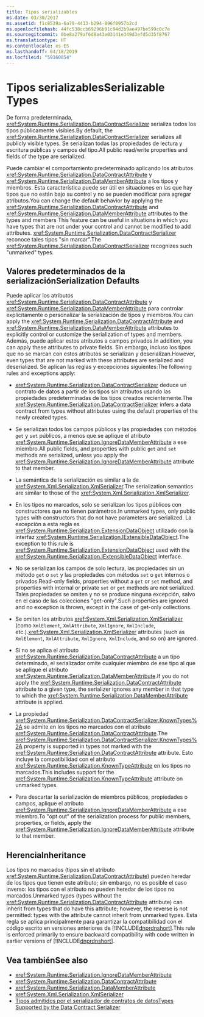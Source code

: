 ```yaml
---
title: Tipos serializables
ms.date: 03/30/2017
ms.assetid: f1c8539a-6a79-4413-b294-896f0957b2cd
ms.openlocfilehash: 44fc538ccb69296b91c94d2b9ae497be599c0c7e
ms.sourcegitcommit: 0be8a279af6d8a43e03141e349d3efd5d35f8767
ms.translationtype: HT
ms.contentlocale: es-ES
ms.lasthandoff: 04/18/2019
ms.locfileid: "59160854"
---
```

# <a name="serializable-types"></a><span data-ttu-id="62240-102">Tipos serializables</span><span class="sxs-lookup"><span data-stu-id="62240-102">Serializable Types</span></span>
<span data-ttu-id="62240-103">De forma predeterminada, <xref:System.Runtime.Serialization.DataContractSerializer> serializa todos los tipos públicamente visibles.</span><span class="sxs-lookup"><span data-stu-id="62240-103">By default, the <xref:System.Runtime.Serialization.DataContractSerializer> serializes all publicly visible types.</span></span> <span data-ttu-id="62240-104">Se serializan todas las propiedades de lectura y escritura públicas y campos del tipo.</span><span class="sxs-lookup"><span data-stu-id="62240-104">All public read/write properties and fields of the type are serialized.</span></span>  
  
 <span data-ttu-id="62240-105">Puede cambiar el comportamiento predeterminado aplicando los atributos <xref:System.Runtime.Serialization.DataContractAttribute> y <xref:System.Runtime.Serialization.DataMemberAttribute> a los tipos y miembros. Esta característica puede ser útil en situaciones en las que hay tipos que no están bajo su control y no se pueden modificar para agregar atributos.</span><span class="sxs-lookup"><span data-stu-id="62240-105">You can change the default behavior by applying the <xref:System.Runtime.Serialization.DataContractAttribute> and <xref:System.Runtime.Serialization.DataMemberAttribute> attributes to the types and members This feature can be useful in situations in which you have types that are not under your control and cannot be modified to add attributes.</span></span> <span data-ttu-id="62240-106"><xref:System.Runtime.Serialization.DataContractSerializer> reconoce tales tipos "sin marcar".</span><span class="sxs-lookup"><span data-stu-id="62240-106">The <xref:System.Runtime.Serialization.DataContractSerializer> recognizes such "unmarked" types.</span></span>  
  
## <a name="serialization-defaults"></a><span data-ttu-id="62240-107">Valores predeterminados de la serialización</span><span class="sxs-lookup"><span data-stu-id="62240-107">Serialization Defaults</span></span>  
 <span data-ttu-id="62240-108">Puede aplicar los atributos <xref:System.Runtime.Serialization.DataContractAttribute> y <xref:System.Runtime.Serialization.DataMemberAttribute> para controlar explícitamente o personalizar la serialización de tipos y miembros.</span><span class="sxs-lookup"><span data-stu-id="62240-108">You can apply the <xref:System.Runtime.Serialization.DataContractAttribute> and <xref:System.Runtime.Serialization.DataMemberAttribute> attributes to explicitly control or customize the serialization of types and members.</span></span> <span data-ttu-id="62240-109">Además, puede aplicar estos atributos a campos privados.</span><span class="sxs-lookup"><span data-stu-id="62240-109">In addition, you can apply these attributes to private fields.</span></span> <span data-ttu-id="62240-110">Sin embargo, incluso los tipos que no se marcan con estos atributos se serializan y deserializan.</span><span class="sxs-lookup"><span data-stu-id="62240-110">However, even types that are not marked with these attributes are serialized and deserialized.</span></span> <span data-ttu-id="62240-111">Se aplican las reglas y excepciones siguientes:</span><span class="sxs-lookup"><span data-stu-id="62240-111">The following rules and exceptions apply:</span></span>  
  
-   <span data-ttu-id="62240-112"><xref:System.Runtime.Serialization.DataContractSerializer> deduce un contrato de datos a partir de los tipos sin atributos usando las propiedades predeterminadas de los tipos creados recientemente.</span><span class="sxs-lookup"><span data-stu-id="62240-112">The <xref:System.Runtime.Serialization.DataContractSerializer> infers a data contract from types without attributes using the default properties of the newly created types.</span></span>  
  
-   <span data-ttu-id="62240-113">Se serializan todos los campos públicos y las propiedades con métodos `get` y `set` públicos, a menos que se aplique el atributo <xref:System.Runtime.Serialization.IgnoreDataMemberAttribute> a ese miembro.</span><span class="sxs-lookup"><span data-stu-id="62240-113">All public fields, and properties with public `get` and `set` methods are serialized, unless you apply the <xref:System.Runtime.Serialization.IgnoreDataMemberAttribute> attribute to that member.</span></span>  
  
-   <span data-ttu-id="62240-114">La semántica de la serialización es similar a la de <xref:System.Xml.Serialization.XmlSerializer>.</span><span class="sxs-lookup"><span data-stu-id="62240-114">The serialization semantics are similar to those of the <xref:System.Xml.Serialization.XmlSerializer>.</span></span>  
  
-   <span data-ttu-id="62240-115">En los tipos no marcados, solo se serializan los tipos públicos con constructores que no tienen parámetros.</span><span class="sxs-lookup"><span data-stu-id="62240-115">In unmarked types, only public types with constructors that do not have parameters are serialized.</span></span> <span data-ttu-id="62240-116">La excepción a esta regla es <xref:System.Runtime.Serialization.ExtensionDataObject> utilizado con la interfaz <xref:System.Runtime.Serialization.IExtensibleDataObject>.</span><span class="sxs-lookup"><span data-stu-id="62240-116">The exception to this rule is <xref:System.Runtime.Serialization.ExtensionDataObject> used with the <xref:System.Runtime.Serialization.IExtensibleDataObject> interface.</span></span>  
  
-   <span data-ttu-id="62240-117">No se serializan los campos de solo lectura, las propiedades sin un método `get` o `set` y las propiedades con métodos `set` o `get` internos o privados.</span><span class="sxs-lookup"><span data-stu-id="62240-117">Read-only fields, properties without a `get` or `set` method, and properties with internal or private `set` or `get` methods are not serialized.</span></span> <span data-ttu-id="62240-118">Tales propiedades se omiten y no se produce ninguna excepción, salvo en el caso de las colecciones "get-only".</span><span class="sxs-lookup"><span data-stu-id="62240-118">Such properties are ignored and no exception is thrown, except in the case of get-only collections.</span></span>  
  
-   <span data-ttu-id="62240-119">Se omiten los atributos <xref:System.Xml.Serialization.XmlSerializer> (como `XmlElement`, `XmlAttribute`, `XmlIgnore`, `XmlInclude`, etc.).</span><span class="sxs-lookup"><span data-stu-id="62240-119"><xref:System.Xml.Serialization.XmlSerializer> attributes (such as `XmlElement`, `XmlAttribute`, `XmlIgnore`, `XmlInclude`, and so on) are ignored.</span></span>  
  
-   <span data-ttu-id="62240-120">Si no se aplica el atributo <xref:System.Runtime.Serialization.DataContractAttribute> a un tipo determinado, el serializador omite cualquier miembro de ese tipo al que se aplique el atributo <xref:System.Runtime.Serialization.DataMemberAttribute>.</span><span class="sxs-lookup"><span data-stu-id="62240-120">If you do not apply the <xref:System.Runtime.Serialization.DataContractAttribute> attribute to a given type, the serializer ignores any member in that type to which the <xref:System.Runtime.Serialization.DataMemberAttribute> attribute is applied.</span></span>  
  
-   <span data-ttu-id="62240-121">La propiedad <xref:System.Runtime.Serialization.DataContractSerializer.KnownTypes%2A> se admite en los tipos no marcados con el atributo <xref:System.Runtime.Serialization.DataContractAttribute>.</span><span class="sxs-lookup"><span data-stu-id="62240-121">The <xref:System.Runtime.Serialization.DataContractSerializer.KnownTypes%2A> property is supported in types not marked with the <xref:System.Runtime.Serialization.DataContractAttribute> attribute.</span></span> <span data-ttu-id="62240-122">Esto incluye la compatibilidad con el atributo <xref:System.Runtime.Serialization.KnownTypeAttribute> en los tipos no marcados.</span><span class="sxs-lookup"><span data-stu-id="62240-122">This includes support for the <xref:System.Runtime.Serialization.KnownTypeAttribute> attribute on unmarked types.</span></span>  
  
-   <span data-ttu-id="62240-123">Para descartar la serialización de miembros públicos, propiedades o campos, aplique el atributo <xref:System.Runtime.Serialization.IgnoreDataMemberAttribute> a ese miembro.</span><span class="sxs-lookup"><span data-stu-id="62240-123">To "opt out" of the serialization process for public members, properties, or fields, apply the <xref:System.Runtime.Serialization.IgnoreDataMemberAttribute> attribute to that member.</span></span>  
  
## <a name="inheritance"></a><span data-ttu-id="62240-124">Herencia</span><span class="sxs-lookup"><span data-stu-id="62240-124">Inheritance</span></span>  
 <span data-ttu-id="62240-125">Los tipos no marcados (tipos sin el atributo <xref:System.Runtime.Serialization.DataContractAttribute>) pueden heredar de los tipos que tienen este atributo; sin embargo, no es posible el caso inverso: los tipos con el atributo no pueden heredar de los tipos no marcados.</span><span class="sxs-lookup"><span data-stu-id="62240-125">Unmarked types (types without the <xref:System.Runtime.Serialization.DataContractAttribute> attribute) can inherit from types that do have this attribute; however, the reverse is not permitted: types with the attribute cannot inherit from unmarked types.</span></span> <span data-ttu-id="62240-126">Esta regla se aplica principalmente para garantizar la compatibilidad con el código escrito en versiones anteriores de [!INCLUDE[dnprdnshort](../../../../includes/dnprdnshort-md.md)].</span><span class="sxs-lookup"><span data-stu-id="62240-126">This rule is enforced primarily to ensure backward compatibility with code written in earlier versions of [!INCLUDE[dnprdnshort](../../../../includes/dnprdnshort-md.md)].</span></span>  
  
## <a name="see-also"></a><span data-ttu-id="62240-127">Vea también</span><span class="sxs-lookup"><span data-stu-id="62240-127">See also</span></span>

- <xref:System.Runtime.Serialization.IgnoreDataMemberAttribute>
- <xref:System.Runtime.Serialization.DataContractAttribute>
- <xref:System.Runtime.Serialization.DataMemberAttribute>
- <xref:System.Xml.Serialization.XmlSerializer>
- [<span data-ttu-id="62240-128">Tipos admitidos por el serializador de contratos de datos</span><span class="sxs-lookup"><span data-stu-id="62240-128">Types Supported by the Data Contract Serializer</span></span>](../../../../docs/framework/wcf/feature-details/types-supported-by-the-data-contract-serializer.md)
